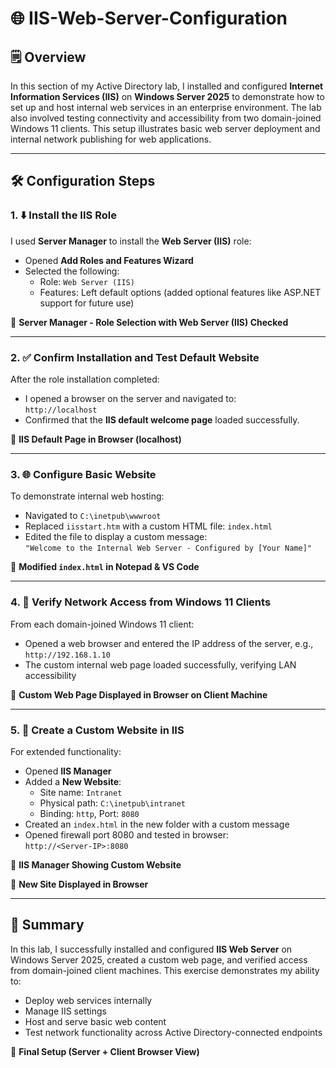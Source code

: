 # 🌐 IIS-Web-Server-Configuration

## 🗒️ Overview

In this section of my Active Directory lab, I installed and configured **Internet Information Services (IIS)** on **Windows Server 2025** to demonstrate how to set up and host internal web services in an enterprise environment. The lab also involved testing connectivity and accessibility from two domain-joined Windows 11 clients. This setup illustrates basic web server deployment and internal network publishing for web applications.

---

## 🛠️ Configuration Steps

### 1. ⬇️ Install the IIS Role

I used **Server Manager** to install the **Web Server (IIS)** role:

- Opened **Add Roles and Features Wizard**
- Selected the following:
  - Role: `Web Server (IIS)`
  - Features: Left default options (added optional features like ASP.NET support for future use)

📸 **Server Manager - Role Selection with Web Server (IIS) Checked**

---

### 2. ✅ Confirm Installation and Test Default Website

After the role installation completed:

- I opened a browser on the server and navigated to:  
  `http://localhost`
- Confirmed that the **IIS default welcome page** loaded successfully.

📸 **IIS Default Page in Browser (localhost)**

---

### 3. 🌐 Configure Basic Website

To demonstrate internal web hosting:

- Navigated to `C:\inetpub\wwwroot`
- Replaced `iisstart.htm` with a custom HTML file: `index.html`
- Edited the file to display a custom message:  
  `"Welcome to the Internal Web Server - Configured by [Your Name]"`

📸 **Modified `index.html` in Notepad & VS Code**

---

### 4. 📶 Verify Network Access from Windows 11 Clients

From each domain-joined Windows 11 client:

- Opened a web browser and entered the IP address of the server, e.g.,  
  `http://192.168.1.10`
- The custom internal web page loaded successfully, verifying LAN accessibility

📸 **Custom Web Page Displayed in Browser on Client Machine**

---

### 5. 🚀 Create a Custom Website in IIS

For extended functionality:

- Opened **IIS Manager**
- Added a **New Website**:
  - Site name: `Intranet`
  - Physical path: `C:\inetpub\intranet`
  - Binding: `http`, Port: `8080`
- Created an `index.html` in the new folder with a custom message
- Opened firewall port 8080 and tested in browser:  
  `http://<Server-IP>:8080`

📸 **IIS Manager Showing Custom Website**

📸 **New Site Displayed in Browser**

---

## 📝 Summary

In this lab, I successfully installed and configured **IIS Web Server** on Windows Server 2025, created a custom web page, and verified access from domain-joined client machines. This exercise demonstrates my ability to:

- Deploy web services internally
- Manage IIS settings
- Host and serve basic web content
- Test network functionality across Active Directory-connected endpoints

📸 **Final Setup (Server + Client Browser View)**

